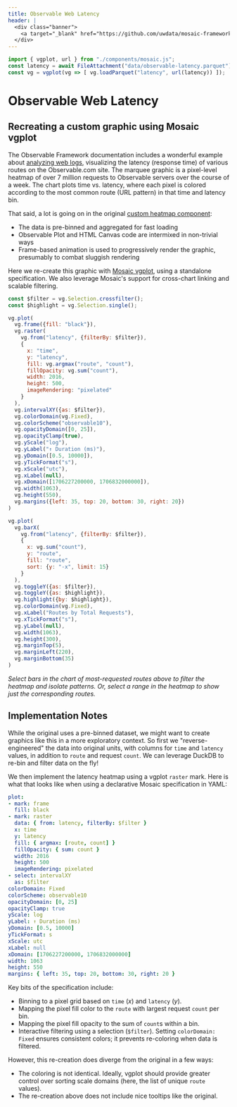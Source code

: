 ```yaml
---
title: Observable Web Latency
header: |
  <div class="banner">
    <a target="_blank" href="https://github.com/uwdata/mosaic-framework-example/blob/main/docs/observable-latency.md?plain=1"><span>View source ↗</span></a>
  </div>
---
```


```js
import { vgplot, url } from "./components/mosaic.js";
const latency = await FileAttachment("data/observable-latency.parquet").url();
const vg = vgplot(vg => [ vg.loadParquet("latency", url(latency)) ]);
```

# Observable Web Latency
## Recreating a custom graphic using Mosaic vgplot

The Observable Framework documentation includes a wonderful example about [analyzing web logs](https://observablehq.com/framework/examples/api/), visualizing the latency (response time) of various routes on the Observable.com site.
The marquee graphic is a pixel-level heatmap of over 7 million requests to Observable servers over the course of a week.
The chart plots time vs. latency, where each pixel is colored according to the most common route (URL pattern) in that time and latency bin.

That said, a lot is going on in the original [custom heatmap component](https://github.com/observablehq/framework/blob/main/examples/api/docs/components/apiHeatmap.js):

- The data is pre-binned and aggregated for fast loading
- Observable Plot and HTML Canvas code are intermixed in non-trivial ways
- Frame-based animation is used to progressively render the graphic, presumably to combat sluggish rendering

Here we re-create this graphic with [Mosaic vgplot](https://uwdata.github.io/mosaic/what-is-mosaic/), using a standalone specification.
We also leverage Mosaic's support for cross-chart linking and scalable filtering.

```js
const $filter = vg.Selection.crossfilter();
const $highlight = vg.Selection.single();
```

```js
vg.plot(
  vg.frame({fill: "black"}),
  vg.raster(
    vg.from("latency", {filterBy: $filter}),
    {
      x: "time",
      y: "latency",
      fill: vg.argmax("route", "count"),
      fillOpacity: vg.sum("count"),
      width: 2016,
      height: 500,
      imageRendering: "pixelated"
    }
  ),
  vg.intervalXY({as: $filter}),
  vg.colorDomain(vg.Fixed),
  vg.colorScheme("observable10"),
  vg.opacityDomain([0, 25]),
  vg.opacityClamp(true),
  vg.yScale("log"),
  vg.yLabel("↑ Duration (ms)"),
  vg.yDomain([0.5, 10000]),
  vg.yTickFormat("s"),
  vg.xScale("utc"),
  vg.xLabel(null),
  vg.xDomain([1706227200000, 1706832000000]),
  vg.width(1063),
  vg.height(550),
  vg.margins({left: 35, top: 20, bottom: 30, right: 20})
)
```

```js
vg.plot(
  vg.barX(
    vg.from("latency", {filterBy: $filter}),
    {
      x: vg.sum("count"),
      y: "route",
      fill: "route",
      sort: {y: "-x", limit: 15}
    }
  ),
  vg.toggleY({as: $filter}),
  vg.toggleY({as: $highlight}),
  vg.highlight({by: $highlight}),
  vg.colorDomain(vg.Fixed),
  vg.xLabel("Routes by Total Requests"),
  vg.xTickFormat("s"),
  vg.yLabel(null),
  vg.width(1063),
  vg.height(300),
  vg.marginTop(5),
  vg.marginLeft(220),
  vg.marginBottom(35)
)
```

_Select bars in the chart of most-requested routes above to filter the heatmap and isolate patterns. Or, select a range in the heatmap to show just the corresponding routes._

## Implementation Notes

While the original uses a pre-binned dataset, we might want to create graphics like this in a more exploratory context. So first we "reverse-engineered" the data into original units, with columns for `time` and `latency` values, in addition to `route` and request `count`. We can leverage DuckDB to re-bin and filter data on the fly!

We then implement the latency heatmap using a vgplot `raster` mark. Here is what that looks like when using a declarative Mosaic specification in YAML:

```yaml
plot:
- mark: frame
  fill: black
- mark: raster
  data: { from: latency, filterBy: $filter }
  x: time
  y: latency
  fill: { argmax: [route, count] }
  fillOpacity: { sum: count }
  width: 2016
  height: 500
  imageRendering: pixelated
- select: intervalXY
  as: $filter
colorDomain: Fixed
colorScheme: observable10
opacityDomain: [0, 25]
opacityClamp: true
yScale: log
yLabel: ↑ Duration (ms)
yDomain: [0.5, 10000]
yTickFormat: s
xScale: utc
xLabel: null
xDomain: [1706227200000, 1706832000000]
width: 1063
height: 550
margins: { left: 35, top: 20, bottom: 30, right: 20 }
```

Key bits of the specification include:

- Binning to a pixel grid based on `time` (_x_) and `latency` (_y_).
- Mapping the pixel fill color to the `route` with largest request `count` per bin.
- Mapping the pixel fill opacity to the sum of `count`s within a bin.
- Interactive filtering using a selection (`$filter`). Setting `colorDomain: Fixed` ensures consistent colors; it prevents re-coloring when data is filtered.

However, this re-creation does diverge from the original in a few ways:

- The coloring is not identical. Ideally, vgplot should provide greater control over sorting scale domains (here, the list of unique `route` values).
- The re-creation above does not include nice tooltips like the original.
